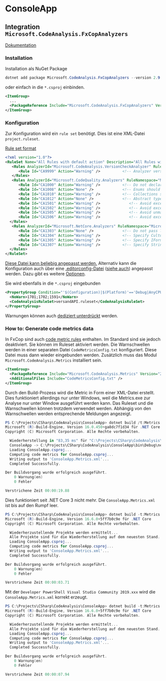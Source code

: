 # ConsoleApp

## Integration `Microsoft.CodeAnalysis.FxCopAnalyzers`

[Dokumentation](https://docs.microsoft.com/en-us/visualstudio/code-quality/?view=vs-2017)

### Installation

Installation als NuGet Package

```C#
dotnet add package Microsoft.CodeAnalysis.FxCopAnalyzers --version 2.9.2
```

oder einfach in die `*.csproj` einbinden.

```xml
<ItemGroup>
  ...
  <PackageReference Include="Microsoft.CodeAnalysis.FxCopAnalyzers" Version="2.9.2" PrivateAssets="all"/>
</ItemGroup>
```

### Konfiguration

Zur Konfiguration wird ein `rule set` benötigt. Dies ist eine XML-Datei `project.ruleset`.

[Rule set format](https://docs.microsoft.com/en-us/visualstudio/code-quality/using-rule-sets-to-group-code-analysis-rules?view=vs-2017)

```xml
<?xml version="1.0"?>
<RuleSet Name="All Rules with default action" Description="All Rules with default action. Rules with IsEnabledByDefault = false are disabled." ToolsVersion="15.0">
   <Rules AnalyzerId="Microsoft.CodeAnalysis.VersionCheckAnalyzer" RuleNamespace="Microsoft.CodeAnalysis.VersionCheckAnalyzer">
      <Rule Id="CA9999" Action="Warning" />          <!-- Analyzer version mismatch -->
   </Rules>
   <Rules AnalyzerId="Microsoft.CodeQuality.Analyzers" RuleNamespace="Microsoft.CodeQuality.Analyzers">
      <Rule Id="CA1000" Action="Warning" />          <!-- Do not declare static members on generic types -->
      <Rule Id="CA1008" Action="None" />             <!-- Enums should have zero value -->
      <Rule Id="CA1010" Action="Warning" />          <!-- Collections should implement generic interface -->
      <Rule Id="CA1012" Action="None" />             <!-- Abstract types should not have constructors -->
      <Rule Id="CA1501" Action="Warning" />             <!-- Avoid excessive inheritance -->
      <Rule Id="CA1502" Action="Warning" />             <!-- Avoid excessive complexity -->
      <Rule Id="CA1505" Action="Warning" />             <!-- Avoid unmaintainable code -->
      <Rule Id="CA1506" Action="Warning" />             <!-- Avoid excessive class coupling -->
  </Rules>
   <Rules AnalyzerId="Microsoft.NetCore.Analyzers" RuleNamespace="Microsoft.NetCore.Analyzers">
      <Rule Id="CA1303" Action="None" />             <!-- Do not pass literals as localized parameters -->
      <Rule Id="CA1304" Action="Warning" />          <!-- Specify CultureInfo -->
      <Rule Id="CA1305" Action="Warning" />          <!-- Specify IFormatProvider -->
      <Rule Id="CA1307" Action="Warning" />          <!-- Specify StringComparison -->
  </Rules>
</RuleSet>
```

[Diese Datei kann beliebig angepasst werden.](https://docs.microsoft.com/en-us/visualstudio/code-quality/how-to-create-a-custom-rule-set?view=vs-2017) Alternativ kann die Konfiguration auch über eine [.editorconfig-Datei](https://docs.microsoft.com/en-us/visualstudio/code-quality/configure-fxcop-analyzers?view=vs-2017#editorconfig-file) ([siehe auch](https://github.com/dotnet/roslyn-analyzers/blob/master/docs/Analyzer%20Configuration.md)) angepasst werden. Dazu gibt es weitere [Optionen](https://docs.microsoft.com/en-us/visualstudio/code-quality/fxcop-analyzer-options?view=vs-2017).

Sie wird ebenfalls in die `*.csproj` eingebunden

```xml
<PropertyGroup Condition="'$(Configuration)|$(Platform)'=='Debug|AnyCPU'">
  <NoWarn>1701;1702;1591</NoWarn>
  <CodeAnalysisRuleSet>versandAPI.ruleset</CodeAnalysisRuleSet>
</PropertyGroup>
```

Warnungen können auch [dediziert unterdrückt](https://docs.microsoft.com/en-us/visualstudio/code-quality/in-source-suppression-overview?view=vs-2017) werden.

### How to: Generate code metrics data

In FxCop sind auch [code metric rules](https://docs.microsoft.com/en-us/visualstudio/code-quality/how-to-generate-code-metrics-data?view=vs-2019#command-line-code-metrics) enthalten. Im Standard sind sie jedoch deaktiviert. Sie können im Ruleset aktiviert werden. Die Warnschwellen werden in einer separaten Datei `CodeMetricsConfig.txt` konfiguriert. Diese Datei muss dann wieder eingebunden werden. Zusätzlich muss das Modul `Microsoft.CodeAnalysis.Metrics` installiert sein.

```xml
<ItemGroup>
  <PackageReference Include="Microsoft.CodeAnalysis.Metrics" Version="2.9.2" />
  <AdditionalFiles Include="CodeMetricsConfig.txt" />
</ItemGroup>
```

Durch den Build-Prozess wird die Metric in Form einer XML-Datei erstellt. Dies funktioniert allerdings nur unter Windows, weil die Metrics.exe zur Analyse nur unter Window ausgeführt werden kann. Das Ruleset und die Warnschwellen können trotzdem verwendet werden. Abhängig von den Warnschwellen werden entsprechende Meldungen angezeigt.

```powershell
PS C:\Projects\CSharp\CodeAnalysis\ConsoleApp> dotnet build /t:Metrics
Microsoft (R)-Build-Engine, Version 16.0.450+ga8dc7f1d34 für .NET Core
Copyright (C) Microsoft Corporation. Alle Rechte vorbehalten.

  Wiederherstellung in "83,35 ms" für "C:\Projects\CSharp\CodeAnalysis\ConsoleApp\ConsoleApp.csproj" abgeschlossen.
  ConsoleApp -> C:\Projects\CSharp\CodeAnalysis\ConsoleApp\bin\Debug\netcoreapp2.2\ConsoleApp.dll
  Loading ConsoleApp.csproj...
  Computing code metrics for ConsoleApp.csproj...
  Writing output to 'ConsoleApp.Metrics.xml'...
  Completed Successfully.

Der Buildvorgang wurde erfolgreich ausgeführt.
    0 Warnung(en)
    0 Fehler

Verstrichene Zeit 00:00:19.88
```

Dies funktioniert seit .NET Core 3 nicht mehr. Die `ConsoleApp.Metrics.xml` ist bis auf den Rumpf leer.

```powershell
PS C:\Projects\CSharp\CodeAnalysis\ConsoleApp> dotnet build -t:Metrics
Microsoft (R)-Build-Engine, Version 16.6.0+5ff7b0c9e für .NET Core
Copyright (C) Microsoft Corporation. Alle Rechte vorbehalten.

  Wiederherzustellende Projekte werden ermittelt...
  Alle Projekte sind für die Wiederherstellung auf dem neuesten Stand.
  Loading ConsoleApp.csproj...
  Computing code metrics for ConsoleApp.csproj...
  Writing output to 'ConsoleApp.Metrics.xml'...
  Completed Successfully.

Der Buildvorgang wurde erfolgreich ausgeführt.
    0 Warnung(en)
    0 Fehler

Verstrichene Zeit 00:00:03.71
```

Mit der `Developer PowerShell Visual Studio Community 2019.xxx` wird die `ConsoleApp.Metrics.xml` korrekt erzeugt.

```powershell
PS C:\Projects\CSharp\CodeAnalysis\ConsoleApp> dotnet build -t:Metrics
Microsoft (R)-Build-Engine, Version 16.6.0+5ff7b0c9e für .NET Core
Copyright (C) Microsoft Corporation. Alle Rechte vorbehalten.

  Wiederherzustellende Projekte werden ermittelt...
  Alle Projekte sind für die Wiederherstellung auf dem neuesten Stand.
  Loading ConsoleApp.csproj...
  Computing code metrics for ConsoleApp.csproj...
  Writing output to 'ConsoleApp.Metrics.xml'...
  Completed Successfully.

Der Buildvorgang wurde erfolgreich ausgeführt.
    0 Warnung(en)
    0 Fehler

Verstrichene Zeit 00:00:07.94
```
